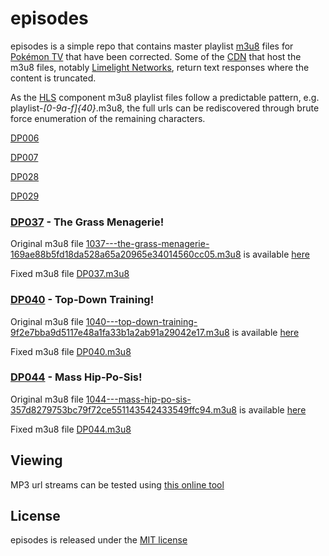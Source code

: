 # episodes

episodes is a simple repo that contains master playlist [m3u8][1] files for
[Pokémon TV][2] that have been corrected. Some of the [CDN][3] that host the
m3u8 files, notably [Limelight Networks][4], return text responses where the
content is truncated.

As the [HLS][5] component m3u8 playlist files follow a predictable pattern,
e.g. playlist-_[0-9a-f]{40}_.m3u8, the full urls can be rediscovered through
brute force enumeration of the remaining characters.

[DP006][6]

[DP007][7]

[DP028][8]

[DP029][9]

### [DP037][10] - The Grass Menagerie!

Original m3u8 file [1037---the-grass-menagerie-169ae88b5fd18da528a65a20965e34014560cc05.m3u8][11]
is available [here][12]

Fixed m3u8 file [DP037.m3u8][13]

### [DP040][14] - Top-Down Training!

Original m3u8 file [1040---top-down-training-9f2e7bba9d5117e48a1fa33b1a2ab91a29042e17.m3u8][15]
is available [here][16]

Fixed m3u8 file [DP040.m3u8][17]

### [DP044][18] - Mass Hip-Po-Sis!

Original m3u8 file [1044---mass-hip-po-sis-357d8279753bc79f72ce551143542433549ffc94.m3u8][19]
is available [here][20]

Fixed m3u8 file [DP044.m3u8][21]

## Viewing

MP3 url streams can be tested using [this online tool][22]

## License

episodes is released under the [MIT license][23]

  [1]: https://en.wikipedia.org/wiki/M3U
  [2]: https://www.pokemon.com/uk/pokemon-episodes/
  [3]: https://en.wikipedia.org/wiki/Content_delivery_network
  [4]: https://www.limelight.com/
  [5]: https://en.wikipedia.org/wiki/HTTP_Live_Streaming
  [6]: https://github.com/pkmntv/episodes/tree/master/DP006
  [7]: https://github.com/pkmntv/episodes/tree/master/DP007
  [8]: https://github.com/pkmntv/episodes/tree/master/DP028
  [9]: https://github.com/pkmntv/episodes/tree/master/DP029
  [10]: https://bulbapedia.bulbagarden.net/wiki/DP037
  [11]: https://raw.githubusercontent.com/pkmntv/episodes/master/1037---the-grass-menagerie-169ae88b5fd18da528a65a20965e34014560cc05.m3u8
  [12]: https://s2.content.video.llnw.net/smedia/4953336d7f544f678a12270b176ea386/YX/8JK-bUki9ikTGiusm6SWFIVSrdlm9N30JDiS5O9FU/1037---the-grass-menagerie-169ae88b5fd18da528a65a20965e34014560cc05.m3u8
  [13]: https://raw.githubusercontent.com/pkmntv/episodes/master/DP037.m3u8
  [14]: https://bulbapedia.bulbagarden.net/wiki/DP040
  [15]: https://raw.githubusercontent.com/pkmntv/episodes/master/1040---top-down-training-9f2e7bba9d5117e48a1fa33b1a2ab91a29042e17.m3u8
  [16]: https://s2.content.video.llnw.net/smedia/4953336d7f544f678a12270b176ea386/Ud/U_sVvfDHuxlYLw-8HlrNVNlmAKXl_K77XwGk4R1kE/1040---top-down-training-9f2e7bba9d5117e48a1fa33b1a2ab91a29042e17.m3u8
  [17]: https://raw.githubusercontent.com/pkmntv/episodes/master/DP040.m3u8
  [18]: https://bulbapedia.bulbagarden.net/wiki/DP044
  [19]: https://raw.githubusercontent.com/pkmntv/episodes/master/1044---mass-hip-po-sis-357d8279753bc79f72ce551143542433549ffc94.m3u8
  [20]: https://s2.content.video.llnw.net/smedia/4953336d7f544f678a12270b176ea386/FK/N5gRNbKEC1pQvTT4n0VGCSvuaDAO8bmx8zxVo8nsY/1044---mass-hip-po-sis-357d8279753bc79f72ce551143542433549ffc94.m3u8
  [21]: https://raw.githubusercontent.com/pkmntv/episodes/master/DP044.m3u8
  [22]: http://player.streamingtvguides.com/
  [23]: https://opensource.org/licenses/MIT